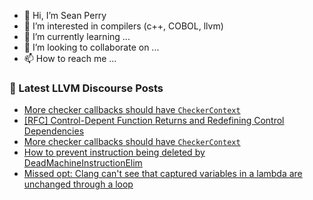 - 👋 Hi, I’m Sean Perry
- 👀 I’m interested in compilers (c++, COBOL, llvm)
- 🌱 I’m currently learning ...
- 💞️ I’m looking to collaborate on ...
- 📫 How to reach me ...

<!---
s66perry/s66perry is a ✨ special ✨ repository because its `README.md` (this file) appears on your GitHub profile.
You can click the Preview link to take a look at your changes.
--->
### 📕 Latest LLVM Discourse Posts

<!-- DISCOURSE-LLVM:START -->
- [More checker callbacks should have `CheckerContext`](https://discourse.llvm.org/t/more-checker-callbacks-should-have-checkercontext/63211#post_3)
- [[RFC] Control-Depent Function Returns and Redefining Control Dependencies](https://discourse.llvm.org/t/rfc-control-depent-function-returns-and-redefining-control-dependencies/63203#post_3)
- [More checker callbacks should have `CheckerContext`](https://discourse.llvm.org/t/more-checker-callbacks-should-have-checkercontext/63211#post_2)
- [How to prevent instruction being deleted by DeadMachineInstructionElim](https://discourse.llvm.org/t/how-to-prevent-instruction-being-deleted-by-deadmachineinstructionelim/63206#post_6)
- [Missed opt: Clang can&#39;t see that captured variables in a lambda are unchanged through a loop](https://discourse.llvm.org/t/missed-opt-clang-cant-see-that-captured-variables-in-a-lambda-are-unchanged-through-a-loop/63213#post_1)
<!-- DISCOURSE-LLVM:END -->
